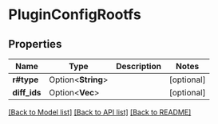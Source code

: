 # PluginConfigRootfs

## Properties

Name | Type | Description | Notes
------------ | ------------- | ------------- | -------------
**r#type** | Option<**String**> |  | [optional]
**diff_ids** | Option<**Vec<String>**> |  | [optional]

[[Back to Model list]](../README.md#documentation-for-models) [[Back to API list]](../README.md#documentation-for-api-endpoints) [[Back to README]](../README.md)



